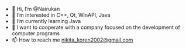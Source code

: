- 👋 Hi, I’m @Nairukan
- 👀 I’m interested in C++, Qt, WinAPI, Java
- 🌱 I’m currently learning Java
- 💞️ I want to cooperate with a company focused on the development of computer programs
- 📫 How to reach me nikita_koren2002@gmail.com

<!---
Nairukan/Nairukan is a ✨ special ✨ repository because its `README.md` (this file) appears on your GitHub profile.
You can click the Preview link to take a look at your changes.
--->
